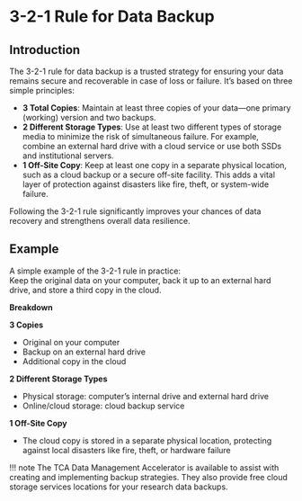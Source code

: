 # 3-2-1 Rule for Data Backup

## Introduction


The 3-2-1 rule for data backup is a trusted strategy for ensuring your data remains secure and recoverable in case of loss or failure. It’s based on three simple principles:

- **3 Total Copies**: Maintain at least three copies of your data—one primary (working) version and two backups.
- **2 Different Storage Types**: Use at least two different types of storage media to minimize the risk of simultaneous failure. For example, combine an external hard drive with a cloud service or use both SSDs and institutional servers.
- **1 Off-Site Copy**: Keep at least one copy in a separate physical location, such as a cloud backup or a secure off-site facility. This adds a vital layer of protection against disasters like fire, theft, or system-wide failure.

Following the 3-2-1 rule significantly improves your chances of data recovery and strengthens overall data resilience.

## Example

A simple example of the 3-2-1 rule in practice:  
Keep the original data on your computer, back it up to an external hard drive, and store a third copy in the cloud.

**Breakdown**

**3 Copies**

- Original on your computer
- Backup on an external hard drive
- Additional copy in the cloud

**2 Different Storage Types**

  - Physical storage: computer’s internal drive and external hard drive
  - Online/cloud storage: cloud backup service

**1 Off-Site Copy**

  - The cloud copy is stored in a separate physical location, protecting against local disasters like fire, theft, or hardware failure

!!! note
    The TCA Data Management Accelerator is available to assist with creating and implementing backup strategies. They also provide free cloud storage services locations for your research data backups.
